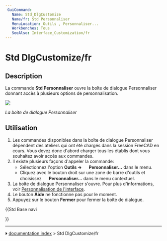 ```yaml
---
 GuiCommand:
   Name: Std_DlgCustomize
   Name/fr: Std Personnaliser
   MenuLocation: Outils , Personnaliser...
   Workbenches: Tous
   SeeAlso: Interface_Customization/fr
---
```


# Std DlgCustomize/fr

## Description

La commande **Std Personnaliser** ouvre la boîte de dialogue Personnaliser donnant accès à plusieurs options de personnalisation.

![](images/Std_DlgCustomize_tab_Toolbars.png )



*La boite de dialogue Personnaliser*



## Utilisation

1.  Les commandes disponibles dans la boîte de dialogue Personnaliser dépendent des ateliers qui ont été chargés dans la session FreeCAD en cours. Vous devez donc d\'abord charger tous les établis dont vous souhaitez avoir accès aux commandes.
2.  Il existe plusieurs façons d\'appeler la commande:
    -   Sélectionnez l\'option **Outils → <img src="images/Std_DlgCustomize.svg" width=16px> Personnaliser...** dans le menu.
    -   Cliquez avec le bouton droit sur une zone de barre d\'outils et choisissez **<img src="images/Std_DlgCustomize.svg" width=16px> Personnaliser...** dans le menu contextuel.
3.  La boîte de dialogue Personnaliser s\'ouvre. Pour plus d\'informations, voir [Personnalisation de l\'interface](Interface_Customization/fr#Options.md).
4.  Le bouton **Aide** ne fonctionne pas pour le moment.
5.  Appuyez sur le bouton **Fermer** pour fermer la boîte de dialogue.





{{Std Base navi

}}



---
⏵ [documentation index](../README.md) > Std DlgCustomize/fr
